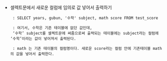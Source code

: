 - 셀렉트문에서 새로운 컬럼에 임의로 값 넣어서 출력하기

       : SELECT years, gubun, '수학' subject, math score FROM test_score 

       : 여기서, 수학은 기존 테이블에 없던 값인데, 
       ‘수학’ subject를 셀렉트문에 써줌으로써 출력되는 테이블에는 subject라는 컬럼에 ‘수학’이라는 값이 넣어져서 출력된다. 

       : math 는 기존 테이블의 컬럼명이다. 새로운 score라는 컬럼 안에 기존테이블 math의 값을 넣어서 출력한다.
